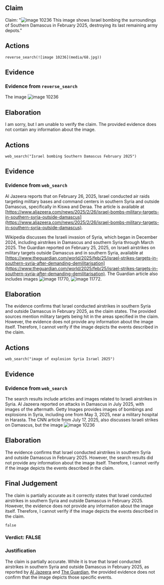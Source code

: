 ## Claim
Claim: "![image 10236](media/68.jpg) This image shows Israel bombing the surroundings of Southern Damascus in February 2025, destroying its last remaining army depots."

## Actions
```
reverse_search(![image 10236](media/68.jpg))
```

## Evidence
### Evidence from `reverse_search`
The image ![image 10236](media/68.jpg)

## Elaboration
I am sorry, but I am unable to verify the claim. The provided evidence does not contain any information about the image.


## Actions
```
web_search("Israel bombing Southern Damascus February 2025")
```

## Evidence
### Evidence from `web_search`
Al Jazeera reports that on February 26, 2025, Israel conducted air raids targeting military bases and command centers in southern Syria and outside Damascus, specifically in Kiswa and Deraa. The article is available at [https://www.aljazeera.com/news/2025/2/26/israel-bombs-military-targets-in-southern-syria-outside-damascus](https://www.aljazeera.com/news/2025/2/26/israel-bombs-military-targets-in-southern-syria-outside-damascus).

Wikipedia discusses the Israeli invasion of Syria, which began in December 2024, including airstrikes in Damascus and southern Syria through March 2025. The Guardian reported on February 25, 2025, on Israeli airstrikes on military targets outside Damascus and in southern Syria, available at [https://www.theguardian.com/world/2025/feb/25/israel-strikes-targets-in-southern-syria-after-demanding-demilitarisation](https://www.theguardian.com/world/2025/feb/25/israel-strikes-targets-in-southern-syria-after-demanding-demilitarisation). The Guardian article also includes images ![image 11770](media/2025-08-31_00-05-1756598731-184089.jpg), ![image 11772](media/2025-08-31_00-05-1756598731-930686.jpg).


## Elaboration
The evidence confirms that Israel conducted airstrikes in southern Syria and outside Damascus in February 2025, as the claim states. The provided sources mention military targets being hit in the areas specified in the claim. However, the evidence does not provide any information about the image itself. Therefore, I cannot verify if the image depicts the events described in the claim.



## Actions
```
web_search("image of explosion Syria Israel 2025")
```

## Evidence
### Evidence from `web_search`
The search results include articles and images related to Israeli airstrikes in Syria. Al Jazeera reported on attacks in Damascus in July 2025, with images of the aftermath. Getty Images provides images of bombings and explosions in Syria, including one from May 3, 2025, near a military hospital in Harasta. The CNN article from July 17, 2025, also discusses Israeli strikes on Damascus, but the image ![image 10236](media/68.jpg)

## Elaboration
The evidence confirms that Israel conducted airstrikes in southern Syria and outside Damascus in February 2025. However, the search results did not provide any information about the image itself. Therefore, I cannot verify if the image depicts the events described in the claim.


## Final Judgement
The claim is partially accurate as it correctly states that Israel conducted airstrikes in southern Syria and outside Damascus in February 2025. However, the evidence does not provide any information about the image itself. Therefore, I cannot verify if the image depicts the events described in the claim.

`false`

### Verdict: FALSE

### Justification
The claim is partially accurate. While it is true that Israel conducted airstrikes in southern Syria and outside Damascus in February 2025, as reported by [Al Jazeera](https://www.aljazeera.com/news/2025/2/26/israel-bombs-military-targets-in-southern-syria-outside-damascus) and [The Guardian](https://www.theguardian.com/world/2025/feb/25/israel-strikes-targets-in-southern-syria-after-demanding-demilitarisation), the provided evidence does not confirm that the image depicts those specific events.
